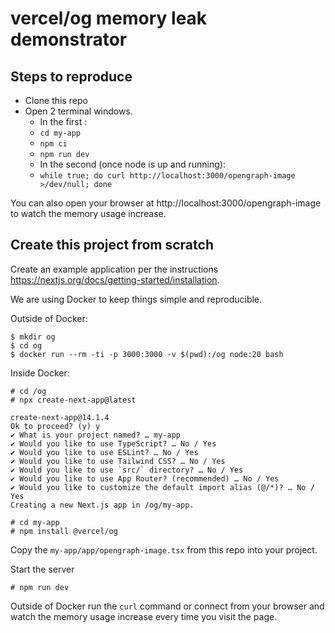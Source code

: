 # vercel/og memory leak demonstrator

## Steps to reproduce

- Clone this repo
- Open 2 terminal windows.
    - In the first :
    - `cd my-app`
    - `npm ci`
    - `npm run dev`
    - In the second (once node is up and running):
    - `while true; do curl http://localhost:3000/opengraph-image >/dev/null; done`

You can also open your browser at http://localhost:3000/opengraph-image to watch the memory usage increase.


## Create this project from scratch

Create an example application per the instructions https://nextjs.org/docs/getting-started/installation.

We are using Docker to keep things simple and reproducible.

Outside of Docker:
```
$ mkdir og
$ cd og
$ docker run --rm -ti -p 3000:3000 -v $(pwd):/og node:20 bash
```

Inside Docker:
```
# cd /og
# npx create-next-app@latest

create-next-app@14.1.4
Ok to proceed? (y) y
✔ What is your project named? … my-app
✔ Would you like to use TypeScript? … No / Yes
✔ Would you like to use ESLint? … No / Yes
✔ Would you like to use Tailwind CSS? … No / Yes
✔ Would you like to use `src/` directory? … No / Yes
✔ Would you like to use App Router? (recommended) … No / Yes
✔ Would you like to customize the default import alias (@/*)? … No / Yes
Creating a new Next.js app in /og/my-app.

# cd my-app
# npm install @vercel/og
```

Copy the `my-app/app/opengraph-image.tsx` from this repo into your project.

Start the server
```
# npm run dev
```

Outside of Docker run the `curl` command or connect from your browser and watch the memory usage increase every time you visit the page.
